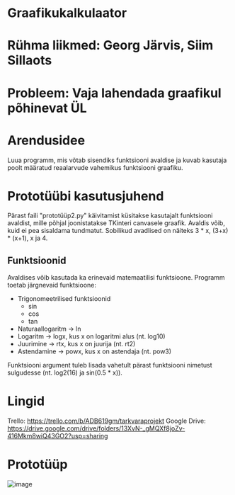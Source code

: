 # Graafikukalkulaator

# Rühma liikmed: Georg Järvis, Siim Sillaots
# Probleem: Vaja lahendada graafikul põhinevat ÜL

# Arendusidee
Luua programm, mis võtab sisendiks funktsiooni avaldise ja kuvab kasutaja poolt määratud reaalarvude vahemikus funktsiooni graafiku.

# Prototüübi kasutusjuhend
Pärast faili "prototüüp2.py" käivitamist küsitakse kasutajalt funktsiooni avaldist, mille põhjal joonistatakse TKinteri canvasele graafik. Avaldis võib, kuid ei pea sisaldama tundmatut. Sobilikud avadlised on näiteks 3 * x, (3+x) * (x+1), x ja 4.
## Funktsioonid
Avaldises võib kasutada ka erinevaid matemaatilisi funktsioone. Programm toetab järgnevaid funktsioone:
- Trigonomeetrilised funktsioonid
  - sin
  - cos
  - tan
- Naturaallogaritm -> ln
- Logaritm -> logx, kus x on logaritmi alus (nt. log10)
- Juurimine -> rtx, kus x on juurija (nt. rt2)
- Astendamine -> powx, kus x on astendaja (nt. pow3)

Funktsiooni argument tuleb lisada vahetult pärast funktsiooni nimetust sulgudesse (nt. log2(16) ja sin(0.5 * x)).

# Lingid
Trello: https://trello.com/b/ADB619gm/tarkvaraprojekt
Google Drive: https://drive.google.com/drive/folders/13XvN-_gMQXf8joZv-416Mkm8wiQ43GO2?usp=sharing

# Prototüüp
![image](https://user-images.githubusercontent.com/112854111/189603438-b3f2f530-5554-46f0-83f2-30d606e50adc.png)
